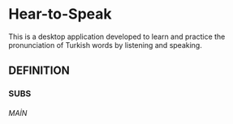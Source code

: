# Hear-to-Speak
This is a desktop application developed to learn and practice the pronunciation of Turkish words by listening and speaking.

## DEFINITION
### SUBS

###### MAİN
